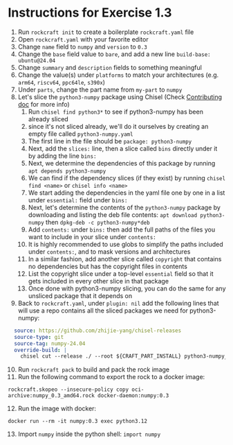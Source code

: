 # Instructions for Exercise 1.3

1. Run `rockcraft init` to create a boilerplate `rockcraft.yaml` file
2. Open `rockcraft.yaml` with your favorite editor
3. Change `name` field to `numpy` and `version` to `0.3`
4. Change the `base` field value to `bare`, and add a new line `build-base: ubuntu@24.04`
4. Change `summary` and `description` fields to something meaningful
5. Change the value(s) under `platforms` to match your architectures (e.g. `arm64`, `riscv64`, `ppc64le`, `s390x`)
6. Under `parts`, change the part name from `my-part` to `numpy`
6. Let's slice the `python3-numpy` package using Chisel (Check [Contributing doc](https://github.com/canonical/chisel-releases/blob/main/CONTRIBUTING.md) for more info)
    1. Run `chisel find python3*` to see if python3-numpy has been already sliced
    2. since it's not sliced already, we'll do it ourselves by creating an empty file called `python3-numpy.yaml`
    3. The first line in the file should be `package: python3-numpy`
    4. Next, add the `slices:` line, then a slice called `bins` directly under it by adding the line `bins:`
    5. Next, we determine the dependencies of this package by running `apt depends python3-numpy`
    6. We can find if the dependency slices (if they exist) by running `chisel find <name>` or `chisel info <name>`
    7. We start adding the dependencies in the yaml file one by one in a list under `essential:` field under `bins:`
    8. Next, let's determine the contents of the `python3-numpy` package by downloading and listing the deb file contents: `apt download python3-numpy` then `dpkg-deb -c python3-numpy*deb`
    9. Add `contents:` under `bins:` then add the full paths of the files you want to include in your slice under `contents:`
    10. It is highly recommended to use globs to simplify the paths included under `contents:`, and to mask versions and architectures
    11. In a similar fashion, add another slice called `copyright` that contains no dependencies but has the copyright files in contents
    12. List the copyright slice under a top-level `essential` field so that it gets included in every other slice in that package
    13. Once done with python3-numpy slicing, you can do the same for any unsliced package that it depends on
7. Back to `rockcraft.yaml`, under `plugin: nil` add the following lines that will use a repo contains all the sliced packages we need for python3-numpy: 
```yaml
  source: https://github.com/zhijie-yang/chisel-releases
  source-type: git
  source-tag: numpy-24.04
  override-build: |
    chisel cut --release ./ --root ${CRAFT_PART_INSTALL} python3-numpy_bins
```
10. Run `rockcraft pack` to build and pack the rock image
11. Run the following command to export the rock to a docker image:
```
rockcraft.skopeo --insecure-policy copy oci-archive:numpy_0.3_amd64.rock docker-daemon:numpy:0.3
```
12. Run the image with docker:
```
docker run --rm -it numpy:0.3 exec python3.12
```
13. Import `numpy` inside the python shell: `import numpy`
